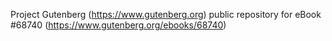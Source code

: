 Project Gutenberg (https://www.gutenberg.org) public repository for
eBook #68740 (https://www.gutenberg.org/ebooks/68740)
